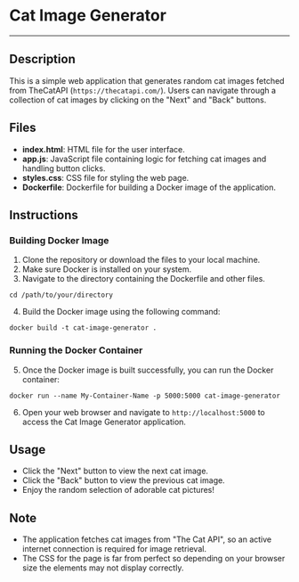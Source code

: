 # Cat Image Generator

---

## Description

This is a simple web application that generates random cat images fetched from TheCatAPI (`https://thecatapi.com/`). Users can navigate through a collection of cat images by clicking on the "Next" and "Back" buttons.

## Files

- **index.html**: HTML file for the user interface.
- **app.js**: JavaScript file containing logic for fetching cat images and handling button clicks.
- **styles.css**: CSS file for styling the web page.
- **Dockerfile**: Dockerfile for building a Docker image of the application.

## Instructions

### Building Docker Image

1. Clone the repository or download the files to your local machine.
2. Make sure Docker is installed on your system.
3. Navigate to the directory containing the Dockerfile and other files.

`cd /path/to/your/directory`

4. Build the Docker image using the following command:

`docker build -t cat-image-generator .`

### Running the Docker Container

5. Once the Docker image is built successfully, you can run the Docker container:

`docker run --name My-Container-Name -p 5000:5000 cat-image-generator`

6. Open your web browser and navigate to `http://localhost:5000` to access the Cat Image Generator application.

## Usage

- Click the "Next" button to view the next cat image.
- Click the "Back" button to view the previous cat image.
- Enjoy the random selection of adorable cat pictures!

## Note

- The application fetches cat images from "The Cat API", so an active internet connection is required for image retrieval.
- The CSS for the page is far from perfect so depending on your browser size the elements may not display correctly.
